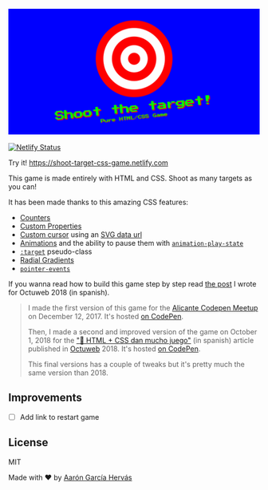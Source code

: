 ![Shoot the Target! Pure HTML/CSS Game](.github/shoot-the-target.jpg)

[![Netlify Status](https://api.netlify.com/api/v1/badges/9fcb8ff9-c803-40e2-a93f-4bfa94143e8a/deploy-status)](https://app.netlify.com/sites/shoot-target-css-game/deploys)

Try it! https://shoot-target-css-game.netlify.com

This game is made entirely with HTML and CSS. Shoot as many targets as you can!

It has been made thanks to this amazing CSS features:

- [Counters](https://developer.mozilla.org/en-US/docs/Web/CSS/CSS_Lists_and_Counters/Using_CSS_counters)
- [Custom Properties](https://developer.mozilla.org/en-US/docs/Web/CSS/--*)
- [Custom cursor](https://developer.mozilla.org/en-US/docs/Web/CSS/CSS_Basic_User_Interface/Using_URL_values_for_the_cursor_property) using an [SVG data url](https://stackoverflow.com/a/46017733/2767771)
- [Animations](https://developer.mozilla.org/en-US/docs/Web/CSS/CSS_Animations) and the ability to pause them with [`animation-play-state`](https://developer.mozilla.org/en-US/docs/Web/CSS/animation-play-state)
- [`:target`](https://developer.mozilla.org/en-US/docs/Web/CSS/:target) pseudo-class
- [Radial Gradients](https://developer.mozilla.org/en-US/docs/Web/CSS/radial-gradient)
- [`pointer-events`](https://developer.mozilla.org/en-US/docs/Web/CSS/pointer-events)

If you wanna read how to build this game step by step read [the post](https://octuweb.com/html-css-dan-mucho-juego/) I wrote for Octuweb 2018 (in spanish).

> I made the first version of this game for the [Alicante Codepen Meetup](https://www.meetup.com/Alicante-Frontend/events/243642935/) on December 12, 2017. It's hosted [on CodePen](https://codepen.io/aarongarciah/pen/ypBoVm).
> 
> Then, I made a second and improved version of the game on October 1, 2018 for the ["🎯 HTML + CSS dan mucho juego"](https://octuweb.com/html-css-dan-mucho-juego/) (in spanish) article published in [Octuweb](https://octuweb.com) 2018. It's hosted [on CodePen](https://codepen.io/aarongarciah/pen/BOEZvY).
> 
> This final versions has a couple of tweaks but it's pretty much the same version than 2018.


## Improvements

- [ ] Add link to restart game

## License

MIT

Made with ♥️ by [Aarón García Hervás](https://aarongarciah.com)
